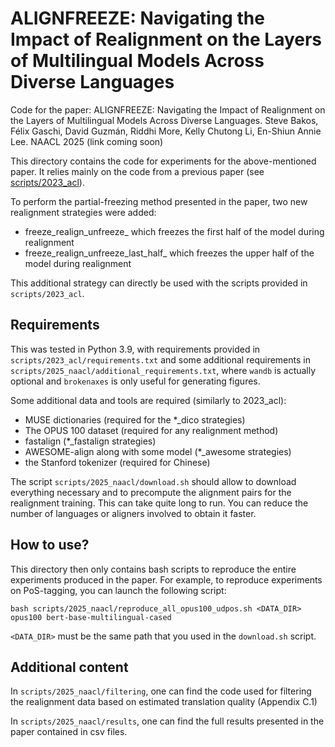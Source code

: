 # ALIGNFREEZE: Navigating the Impact of Realignment on the Layers of Multilingual Models Across Diverse Languages

Code for the paper: ALIGNFREEZE: Navigating the Impact of Realignment on the Layers of Multilingual Models Across Diverse Languages. Steve Bakos, Félix Gaschi, David Guzmán, Riddhi More, Kelly Chutong Li, En-Shiun Annie Lee. NAACL 2025 (link coming soon)

This directory contains the code for experiments for the above-mentioned paper. It relies mainly on the code from a previous paper (see [scripts/2023_acl](scripts/2023_acl/README.md)). 

To perform the partial-freezing method presented in the paper, two new realignment strategies were added:

- freeze_realign_unfreeze_<ALIGNER> which freezes the first half of the model during realignment
- freeze_realign_unfreeze_last_half_<ALIGNER> which freezes the upper half of the model during realignment

This additional strategy can directly be used with the scripts provided in `scripts/2023_acl`.

## Requirements

This was tested in Python 3.9, with requirements provided in `scripts/2023_acl/requirements.txt` and some additional requirements in `scripts/2025_naacl/additional_requirements.txt`, where `wandb` is actually optional and `brokenaxes` is only useful for generating figures.

Some additional data and tools are required (similarly to 2023_acl):

- MUSE dictionaries (required for the *_dico strategies)
- The OPUS 100 dataset (required for any realignment method)
- fastalign (*_fastalign strategies)
- AWESOME-align along with some model (*_awesome strategies)
- the Stanford tokenizer (required for Chinese)

The script `scripts/2025_naacl/download.sh` should allow to download everything necessary and to precompute the alignment pairs for the realignment training. This can take quite long to run. You can reduce the number of languages or aligners involved to obtain it faster.

## How to use?

This directory then only contains bash scripts to reproduce the entire experiments produced in the paper. For example, to reproduce experiments on PoS-tagging, you can launch the following script:

```
bash scripts/2025_naacl/reproduce_all_opus100_udpos.sh <DATA_DIR> opus100 bert-base-multilingual-cased
```

`<DATA_DIR>` must be the same path that you used in the `download.sh` script.

## Additional content

In `scripts/2025_naacl/filtering`, one can find the code used for filtering the realignment data based on estimated translation quality (Appendix C.1)

In `scripts/2025_naacl/results`, one can find the full results presented in the paper contained in csv files.